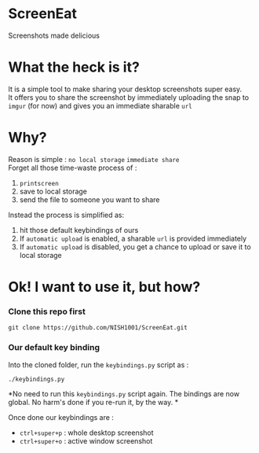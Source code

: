 # ScreenEat
Screenshots made delicious

# What the heck is it?
It is a simple tool to make sharing your desktop screenshots super easy.  
It offers you to share the screenshot by immediately uploading the snap to `imgur` (for now) and gives you an immediate sharable `url`  

# Why?
Reason is simple : `no local storage` `immediate share`  
Forget all those time-waste process of :  

1. `printscreen`  
2. save to local storage  
3. send the file to someone you want to share  

Instead the process is simplified as:  

1. hit those default keybindings of ours  
2. If `automatic upload` is enabled, a sharable `url` is provided immediately  
3. If `automatic upload` is disabled, you get a chance to upload or save it to local storage  

# Ok! I want to use it, but how?

### Clone this repo first

```
git clone https://github.com/NISH1001/ScreenEat.git
```

### Our default key binding
Into the cloned folder, run the `keybindings.py` script as : 

```
./keybindings.py
```

*No need to run this `keybindings.py` script again. The bindings are now global. No harm's done if you re-run it, by the way. *  

Once done our keybindings are :  
* `ctrl+super+p` : whole desktop screenshot
* `ctrl+super+o` : active window screenshot







